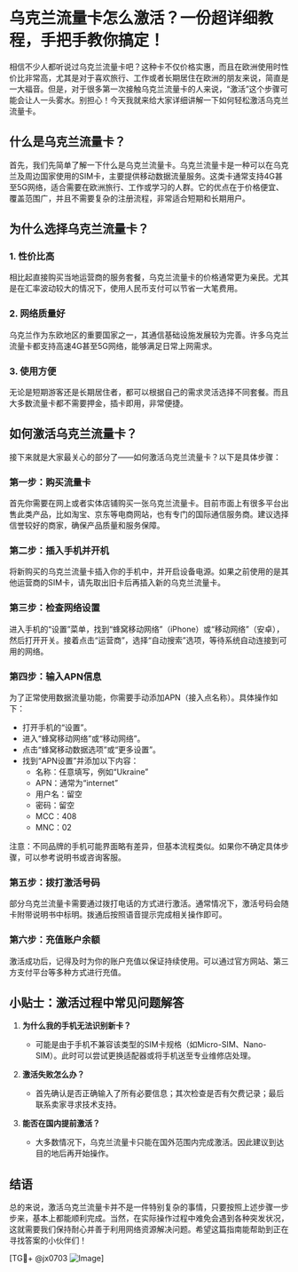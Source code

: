 # 乌克兰流量卡怎么激活？一份超详细教程，手把手教你搞定！

相信不少人都听说过乌克兰流量卡吧？这种卡不仅价格实惠，而且在欧洲使用时性价比非常高，尤其是对于喜欢旅行、工作或者长期居住在欧洲的朋友来说，简直是一大福音。但是，对于很多第一次接触乌克兰流量卡的人来说，“激活”这个步骤可能会让人一头雾水。别担心！今天我就来给大家详细讲解一下如何轻松激活乌克兰流量卡。

## 什么是乌克兰流量卡？

首先，我们先简单了解一下什么是乌克兰流量卡。乌克兰流量卡是一种可以在乌克兰及周边国家使用的SIM卡，主要提供移动数据流量服务。这类卡通常支持4G甚至5G网络，适合需要在欧洲旅行、工作或学习的人群。它的优点在于价格便宜、覆盖范围广，并且不需要复杂的注册流程，非常适合短期和长期用户。

## 为什么选择乌克兰流量卡？

### 1. 性价比高
相比起直接购买当地运营商的服务套餐，乌克兰流量卡的价格通常更为亲民。尤其是在汇率波动较大的情况下，使用人民币支付可以节省一大笔费用。

### 2. 网络质量好
乌克兰作为东欧地区的重要国家之一，其通信基础设施发展较为完善。许多乌克兰流量卡都支持高速4G甚至5G网络，能够满足日常上网需求。

### 3. 使用方便
无论是短期游客还是长期居住者，都可以根据自己的需求灵活选择不同套餐。而且大多数流量卡都不需要押金，插卡即用，非常便捷。

## 如何激活乌克兰流量卡？

接下来就是大家最关心的部分了——如何激活乌克兰流量卡？以下是具体步骤：

### 第一步：购买流量卡
首先你需要在网上或者实体店铺购买一张乌克兰流量卡。目前市面上有很多平台出售此类产品，比如淘宝、京东等电商网站，也有专门的国际通信服务商。建议选择信誉较好的商家，确保产品质量和服务保障。

### 第二步：插入手机并开机
将新购买的乌克兰流量卡插入你的手机中，并开启设备电源。如果之前使用的是其他运营商的SIM卡，请先取出旧卡后再插入新的乌克兰流量卡。

### 第三步：检查网络设置
进入手机的“设置”菜单，找到“蜂窝移动网络”（iPhone）或“移动网络”（安卓），然后打开开关。接着点击“运营商”，选择“自动搜索”选项，等待系统自动连接到可用的网络。

### 第四步：输入APN信息
为了正常使用数据流量功能，你需要手动添加APN（接入点名称）。具体操作如下：
- 打开手机的“设置”。
- 进入“蜂窝移动网络”或“移动网络”。
- 点击“蜂窝移动数据选项”或“更多设置”。
- 找到“APN设置”并添加以下内容：
  - 名称：任意填写，例如“Ukraine”
  - APN：通常为“internet”
  - 用户名：留空
  - 密码：留空
  - MCC：408
  - MNC：02

注意：不同品牌的手机可能界面略有差异，但基本流程类似。如果你不确定具体步骤，可以参考说明书或咨询客服。

### 第五步：拨打激活号码
部分乌克兰流量卡需要通过拨打电话的方式进行激活。通常情况下，激活号码会随卡附带说明书中标明。拨通后按照语音提示完成相关操作即可。

### 第六步：充值账户余额
激活成功后，记得及时为你的账户充值以保证持续使用。可以通过官方网站、第三方支付平台等多种方式进行充值。

## 小贴士：激活过程中常见问题解答

1. **为什么我的手机无法识别新卡？**
   - 可能是由于手机不兼容该类型的SIM卡规格（如Micro-SIM、Nano-SIM）。此时可以尝试更换适配器或将手机送至专业维修店处理。

2. **激活失败怎么办？**
   - 首先确认是否正确输入了所有必要信息；其次检查是否有欠费记录；最后联系卖家寻求技术支持。

3. **能否在国内提前激活？**
   - 大多数情况下，乌克兰流量卡只能在国外范围内完成激活。因此建议到达目的地后再开始操作。

## 结语

总的来说，激活乌克兰流量卡并不是一件特别复杂的事情，只要按照上述步骤一步步来，基本上都能顺利完成。当然，在实际操作过程中难免会遇到各种突发状况，这就需要我们保持耐心并善于利用网络资源解决问题。希望这篇指南能帮助到正在寻找答案的小伙伴们！

[TG💪+ @jx0703 ![Image](https://github.com/user-attachments/assets/dbca1d08-cadb-493c-b0ec-ad6f7a83f270)]